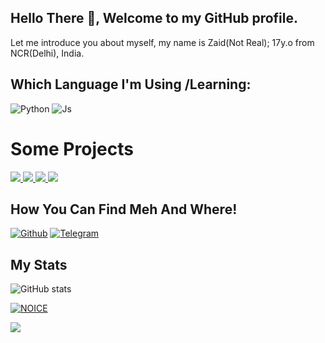 ## Hello There :wave:, Welcome to my GitHub profile.

Let me introduce you about myself, my name is Zaid(Not Real); 17y.o from NCR(Delhi), India.



## Which Language I'm Using /Learning:

![Python](https://img.shields.io/badge/Python-3776AB?style=for-the-badge&logo=python&logoColor=white)
![Js](https://img.shields.io/badge/JavaScript-323330?style=for-the-badge&logo=javascript&logoColor=F7DF1E)

# Some Projects


<a href="https://github.com/kannadigaXD/SpamBot">
  <img src="https://github-readme-stats.vercel.app/api/pin/?username=kannadigaXD&repo=SpamBot&cache_seconds=86400&theme=gotham">
</a>

<a href="https://github.com/kannadigaXD/banall">
  <img src="https://github-readme-stats.vercel.app/api/pin/?username=kannadigaXD&repo=banall&cache_seconds=86400&theme=gotham">
</a>


<a href="https://github.com/kannadigaXD/Chatbot">
  <img src="https://github-readme-stats.vercel.app/api/pin/?username=kannadigaXD&repo=Chatbot&cache_seconds=86400&theme=gotham">
</a>

<a href="https://github.com/kannadigaXD/AV-BOT">
  <img src="https://github-readme-stats.vercel.app/api/pin/?username=kannadigaXD&repo=AV-BOT&cache_seconds=86400&theme=gotham">
</a>



## How You Can Find Meh And Where!

[![Github](https://img.shields.io/badge/-Github-181717?style=for-the-badge&logo=Github&logoColor=white)](https://github.com/kannadigaXD)
[![Telegram](https://img.shields.io/badge/Telegram-2CA5E0?style=for-the-badge&logo=telegram&logoColor=white)](https://telegram.me/ABOUTAGORA)

## My Stats
![ GitHub stats](https://github-readme-stats.vercel.app/api?username=kannadigaXD&show_icons=true&theme=radical)

[![NOICE](https://github-readme-stats.vercel.app/api/top-langs/?username=kannadigaXD&layout=compact&theme=midnight-purple&hide=Css)](https://github.com/kannadigaXD)

![](https://visitor-badge.laobi.icu/badge?page_id=kannadigaXD)
